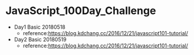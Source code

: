 # JavaScript_100Day_Challenge

* Day1 Basic 20180518
  * reference:https://blog.kdchang.cc/2016/12/21/javascript101-tutorial/
* Day2 Basic 20180519
  * reference:https://blog.kdchang.cc/2016/12/21/javascript101-tutorial/


